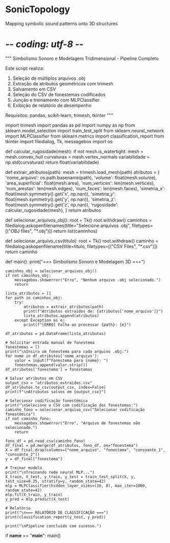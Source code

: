# SonicTopology
Mapping symbolic sound patterns onto 3D structures

# -*- coding: utf-8 -*-
"""
Simbolismo Sonoro e Modelagem Tridimensional - Pipeline Completo

Este script realiza:
1. Seleção de múltiplos arquivos .obj
2. Extração de atributos geométricos com trimesh
3. Salvamento em CSV
4. Seleção do CSV de fonestemas codificados
5. Junção e treinamento com MLPClassifier
6. Exibição de relatório de desempenho

Requisitos: pandas, scikit-learn, trimesh, tkinter
"""

import trimesh
import pandas as pd
import numpy as np
from sklearn.model_selection import train_test_split
from sklearn.neural_network import MLPClassifier
from sklearn.metrics import classification_report
from tkinter import filedialog, Tk, messagebox
import os

def calcular_rugosidade(mesh):
    if not mesh.is_watertight:
        mesh = mesh.convex_hull
    curvaturas = mesh.vertex_normals
    variabilidade = np.std(curvaturas)
    return float(variabilidade)

def extrair_atributos(path):
    mesh = trimesh.load_mesh(path)
    atributos = {
        'nome_arquivo': os.path.basename(path),
        'volume': float(mesh.volume),
        'area_superficial': float(mesh.area),
        'num_vertices': len(mesh.vertices),
        'num_arestas': len(mesh.edges),
        'num_faces': len(mesh.faces),
        'simetria_x': float(mesh.symmetry().get('x', np.nan)),
        'simetria_y': float(mesh.symmetry().get('y', np.nan)),
        'simetria_z': float(mesh.symmetry().get('z', np.nan)),
        'rugosidade': calcular_rugosidade(mesh),
    }
    return atributos

def selecionar_arquivos_obj():
    root = Tk()
    root.withdraw()
    caminhos = filedialog.askopenfilenames(title="Selecione arquivos .obj", filetypes=[("OBJ files", "*.obj")])
    return list(caminhos)

def selecionar_arquivo_csv(titulo):
    root = Tk()
    root.withdraw()
    caminho = filedialog.askopenfilename(title=titulo, filetypes=[("CSV Files", "*.csv")])
    return caminho

def main():
    print("=== Simbolismo Sonoro e Modelagem 3D ===")

    caminhos_obj = selecionar_arquivos_obj()
    if not caminhos_obj:
        messagebox.showerror("Erro", "Nenhum arquivo .obj selecionado.")
        return

    lista_atributos = []
    for path in caminhos_obj:
        try:
            atributos = extrair_atributos(path)
            print(f"Atributos extraídos de: {atributos['nome_arquivo']}")
            lista_atributos.append(atributos)
        except Exception as e:
            print(f"[ERRO] Falha ao processar {path}: {e}")

    df_atributos = pd.DataFrame(lista_atributos)

    # Solicitar entrada manual de fonestema
    fonestemas = []
    print("\nInsira um fonestema para cada arquivo .obj:")
    for nome in df_atributos['nome_arquivo']:
        valor = input(f"Fonestema para {nome}: ")
        fonestemas.append(valor.strip())
    df_atributos['fonestema'] = fonestemas

    # Salvar atributos em CSV
    output_csv = "atributos_extraidos.csv"
    df_atributos.to_csv(output_csv, index=False)
    print(f"\nAtributos salvos em {output_csv}")

    # Selecionar codificação fonestêmica
    print("\nSelecione o CSV com codificação dos fonestemas:")
    caminho_fono = selecionar_arquivo_csv("Selecionar codificação fonestêmica")
    if not caminho_fono:
        messagebox.showerror("Erro", "Arquivo de fonestemas não selecionado.")
        return

    fono_df = pd.read_csv(caminho_fono)
    df_final = pd.merge(df_atributos, fono_df, on="fonestema")
    X = df_final.drop(columns=["nome_arquivo", "fonestema", "consoante_1", "consoante_2"])
    y = df_final["fonestema"]

    # Treinar modelo
    print("\nTreinando rede neural MLP...")
    X_train, X_test, y_train, y_test = train_test_split(X, y, test_size=0.25, stratify=y, random_state=42)
    mlp = MLPClassifier(hidden_layer_sizes=(16, 8), max_iter=1000, random_state=42)
    mlp.fit(X_train, y_train)
    y_pred = mlp.predict(X_test)

    # Relatório
    print("\n=== RELATÓRIO DE CLASSIFICAÇÃO ===")
    print(classification_report(y_test, y_pred))

    print("\nPipeline concluído com sucesso.")

if __name__ == "__main__":
    main()
